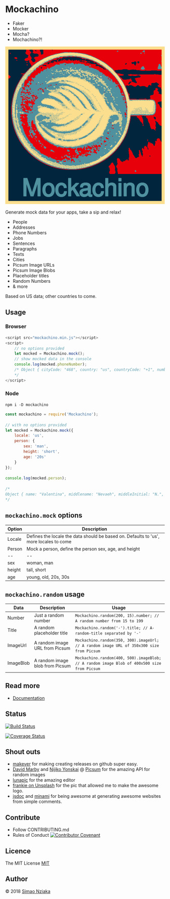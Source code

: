# Mockachino

- Faker
- Mocker
- Mocha?
- Mochachino?!

![Mockachino logo](./logo.gif)

Generate mock data for your apps, take a sip and relax!

- People
- Addresses
- Phone Numbers
- Jobs
- Sentences
- Paragraphs
- Texts
- Cities
- Picsum Image URLs
- Picsum Image Blobs
- Placeholder titles
- Random Numbers
- & more

Based on US data; other countries to come.

## Usage

### Browser

```js
<script src="mockachino.min.js"></script>
<script>
    // no options provided
    let mocked = Mockachino.mock();
    // show mocked data in the console
    console.log(mocked.phoneNumber);
    /* Object { cityCode: "468", country: "us", countryCode: "+1", number: "4687012345", subNumber: "7012345", withAreaCode: "+14687012345" }
    */
</script>
```

### Node

```npm i -D mockachino```

```js
const mockachino = require('Mockachino');

// with no options provided
let mocked = Mockachino.mock({
    locale: 'us',
    person: {
        sex: 'man',
        height: 'short',
        age: '20s'
    }
});

console.log(mocked.person);

/*
Object { name: "Valentina", middlename: "Nevaeh", middleInitial: "N.", lastname: "Adams", initials: "V.A", email: "valentina.adams@hotmail.com", academicTitle:  "Prof.", sex: "woman", age: 23, height: "4.5", … }
*/
```

## ```mockachino.mock``` options

| Option | Description |
| --- | --- |
| Locale | Defines the locale the data should be based on. Defaults to 'us', more locales to come |
| Person | Mock a person, define the person sex, age, and height |
|--|--|
|sex| woman, man|
|height| tall, short|
|age| young, old, 20s, 30s|

## ```mockachino.random``` usage

|Data| Description| Usage|
|--|--|--|
| Number | Just a random number | ```Mockachino.random(200, 15).number; // A random number from 15 to 199```
| Title | A random placeholder title | ```Mockachino.random('-').title; // A-random-title separated by '-'```
| ImageUrl | A random image URL from Picsum | ```Mockachino.random(350, 300).imageUrl; // A random image URL of 350x300 size from Picsum``` |
| ImageBlob | A random image blob from Picsum | ```Mockachino.random(400, 500).imageBlob; // A random image Blob of 400x500 size from Picsum``` |

## Read more

- [Documentation](https://verdebydesign.github.io/mockachino/)

## Status

[![Build Status](https://travis-ci.org/verdebydesign/mockachino.svg?branch=develop)](https://travis-ci.org/verdebydesign/mockachino)

[![Coverage Status](https://coveralls.io/repos/github/verdebydesign/mockachino/badge.svg?branch=develop)](https://coveralls.io/github/verdebydesign/mockachino?branch=develop)

## Shout outs

- [makever](https://www.npmjs.com/package/@verdebydesign/makever) for making creating releases on github super easy.
- [David Marby](https://dmarby.se/) and [Nijiko Yonskai](https://github.com/Nijikokun) @ [Picsum](https://picsum.photos/) for the amazing API for random images
- [lunapic](https://www110.lunapic.com/editor/) for the amazing editor
- [frankie on Unsplash](https://unsplash.com/photos/F_EfOSXh0sI?utm_source=unsplash&utm_medium=referral&utm_content=creditCopyText) for the pic that allowed me to make the awesome logo.
- [jsdoc](https://github.com/jsdoc3/jsdoc) and [minami](https://github.com/Nijikokun/minami) for being awesome at generating awesome websites from simple comments.

## Contribute

- Follow CONTRIBUTING.md
- Rules of Conduct [![Contributor Covenant](https://img.shields.io/badge/Contributor%20Covenant-v1.4%20adopted-ff69b4.svg)](./CODE_OF_CONDUCT.md)

## Licence

The MIT License [MIT](https://opensource.org/licenses/MIT)

## Author

&copy; 2018 [Simao Nziaka](https://simaonziaka.com)
